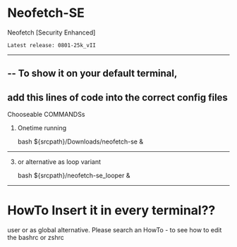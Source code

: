 # Neofetch-SE
Neofetch [Security Enhanced]

    Latest release: 0801-25k_vII
_______________________________________

--
To show it on your default terminal,
--
add this lines of code into the correct config files
--


Chooseable COMMANDSs

1. Onetime running

    bash ${srcpath}/Downloads/neofetch-se & 
__________________________________________________

3. or alternative as loop variant  

    bash ${srcpath}/neofetch-se_looper & 
__________________________________________________

 # HowTo Insert it in every terminal??
 
 user or as global alternative. Please search an HowTo - to see how to edit the bashrc or zshrc

 
